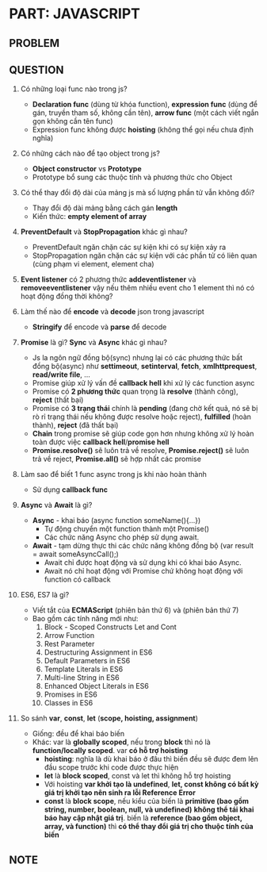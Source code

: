 # PART: JAVASCRIPT

## PROBLEM

## QUESTION

1.  Có những loại func nào trong js?

    - **Declaration func** (dùng từ khóa function), **expression func** (dùng để gán, truyền tham số, không cần tên), **arrow func** (một cách viết ngắn gọn không cần tên func)
    - Expression func không được **hoisting** (không thể gọi nếu chưa định nghĩa)

2.  Có những cách nào để tạo object trong js?

    - **Object constructor** vs **Prototype**
    - Prototype bổ sung các thuộc tính và phương thức cho Object

3.  Có thể thay đổi độ dài của mảng js mà số lượng phần tử vẫn không đổi?

    - Thay đổi độ dài mảng bằng cách gán **length**
    - Kiến thức: **empty element of array**

4.  **PreventDefault** và **StopPropagation** khác gì nhau?

    - PreventDefault ngăn chặn các sự kiện khi có sự kiện xảy ra
    - StopPropagation ngăn chặn các sự kiện với các phần tử có liên quan (cùng phạm vi element, element cha)

5.  **Event listener** có 2 phương thức **addeventlistener** và **removeeventlistener** vậy nếu thêm nhiều event cho 1 element thì nó có hoạt động đồng thời không?

6.  Làm thế nào để **encode** và **decode** json trong javascript

    - **Stringify** để encode và **parse** để decode

7.  **Promise** là gì? **Sync** và **Async** khác gì nhau?

    - Js la ngôn ngữ đồng bộ(sync) nhưng lại có các phương thức bất đồng bộ(async) như **settimeout**, **setinterval**, **fetch**, **xmlhttprequest**, **read/write file**, …
    - Promise giúp xử lý vấn đề **callback hell** khi xử lý các function async
    - Promise có **2 phương thức** quan trọng là **resolve** (thành công), **reject** (thất bại)
    - Promise có **3 trạng thái** chính là **pending** (đang chờ kết quả, nó sẽ bị rò rỉ trạng thái nếu không được resolve hoặc reject), **fulfilled** (hoàn thành), **reject** (đã thất bại)
    - **Chain** trong promise sẽ giúp code gọn hơn nhưng không xử lý hoàn toàn được việc **callback hell**/**promise hell**
    - **Promise.resolve()** sẽ luôn trả về resolve, **Promise.reject()** sẽ luôn trả về reject, **Promise.all()** sẽ hợp nhất các promise

8.  Làm sao để biết 1 func async trong js khi nào hoàn thành

    - Sử dụng **callback func**

9.  **Async** và **Await** là gì?

    - **Async** - khai báo (async function someName(){...})
      - Tự động chuyển một function thành một Promise()
      - Các chức năng Async cho phép sử dụng await.
    - **Await** - tạm dừng thực thi các chức năng không đồng bộ (var result = await someAsyncCall();)
      - Await chỉ được hoạt động và sử dụng khi có khai báo Async.
      - Await nó chỉ hoạt động với Promise chứ không hoạt động với function có callback

10. ES6, ES7 là gì?

    - Viết tắt của **ECMAScript** (phiên bản thứ 6) và (phiên bản thứ 7)
    - Bao gồm các tính năng mới như:
      1. Block - Scoped Constructs Let and Cont
      2. Arrow Function
      3. Rest Parameter
      4. Destructuring Assignment in ES6
      5. Default Parameters in ES6
      6. Template Literals in ES6
      7. Multi-line String in ES6
      8. Enhanced Object Literals in ES6
      9. Promises in ES6
      10. Classes in ES6

11. So sánh **var**, **const**, **let** (**scope, hoisting, assignment**)
    - Giống: đều để khai báo biến
    - Khác: var là **globally scoped**, nếu trong **block** thì nó là **function/locally scoped**. var **có hỗ trợ hoisting**
      - **hoisting**: nghĩa là dù khai báo ở đâu thì biến đều sẽ được đem lên đầu scope trước khi code được thực hiện
      - **let** là **block scoped**, const và let thì không hỗ trợ hoisting
      - Với hoisting **var khởi tạo là undefined**, **let, const không có bất kỳ giá trị khởi tạo nên sinh ra lỗi Reference Error**
      - **const** là **block scope**, nếu kiểu của biến là **primitive (bao gồm string, number, boolean, null, và undefined)** **không thể tái khai báo hay cập nhật giá trị**. biến là **reference (bao gồm object, array, và function)** thì **có thể thay đổi giá trị cho thuộc tính của biến**

## NOTE
